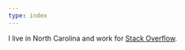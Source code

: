 ```yaml
---
type: index
---
```

I live in North Carolina and work for [](https://ted.com)[Stack Overflow](https://stackoverflow.com).